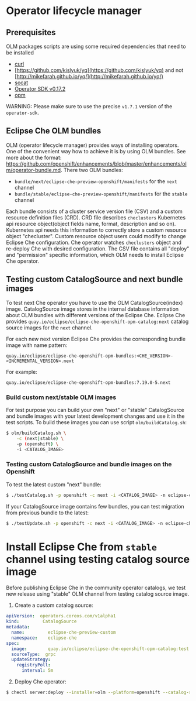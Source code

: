 # Operator lifecycle manager

## Prerequisites

OLM packages scripts are using some required dependencies that need to be installed
 - [curl](https://curl.haxx.se/)
 - [https://github.com/kislyuk/yq](https://github.com/kislyuk/yq) and not [http://mikefarah.github.io/yq/](http://mikefarah.github.io/yq/)
 - [socat](http://www.dest-unreach.org/socat/)
 - [Operator SDK v0.17.2](https://github.com/operator-framework/operator-sdk/blob/v0.10.0/doc/user/install-operator-sdk.md)
 - [opm](https://github.com/operator-framework/operator-registry/releases/tag/v1.15.1)

WARNING: Please make sure to use the precise `v1.7.1` version of the `operator-sdk`.

## Eclipse Che OLM bundles

OLM (operator lifecycle manager) provides ways of installing operators. One of the convenient way how to achieve it is by using OLM bundles. See more about the format: https://github.com/openshift/enhancements/blob/master/enhancements/olm/operator-bundle.md. There two OLM bundles:

- `bundle/next/eclipse-che-preview-openshift/manifests` for the `next` channel
- `bundle/stable/eclipse-che-preview-openshift/manifests` for the `stable` channel

Each bundle consists of a cluster service version file (CSV) and a custom resource definition files (CRD). CRD file describes `checlusters` Kubernetes api resource object(object fields name, format, description and so on). Kubernetes api needs this information to correctly store a custom resource object "checluster". Custom resource object users could modify to change Eclipse Che configuration. Che operator watches `checlusters` object and re-deploy Che with desired configuration. The CSV file contains all "deploy" and "permission" specific information, which OLM needs to install Eclipse Che operator.

## Testing custom CatalogSource and next bundle images

To test next Che operator you have to use the OLM CatalogSource(index) image.
CatalogSource image stores in the internal database information about OLM bundles with different versions of the Eclipse Che.
Eclipse Che provides `quay.io/eclipse/eclipse-che-openshift-opm-catalog:next` catalog source images for the `next` channel.

For each new next version Eclipse Che provides the corresponding bundle image with name pattern:

`quay.io/eclipse/eclipse-che-openshift-opm-bundles:<CHE_VERSION>-<INCREMENTAL_VERSION>.next`

For example:

```
quay.io/eclipse/eclipse-che-openshift-opm-bundles:7.19.0-5.next
```

### Build custom next/stable OLM images

For test purpose you can build your own "next" or "stable" CatalogSource and bundle images
with your latest development changes and use it in the test scripts. To build these images you can use script `olm/buildCatalog.sh`:

```bash
$ olm/buildCatalog.sh \
    -c (next|stable) \
    -p (openshift) \
    -i <CATALOG_IMAGE>
```

### Testing custom CatalogSource and bundle images on the Openshift

To test the latest custom "next" bundle:

```bash
$ ./testCatalog.sh -p openshift -c next -i <CATALOG_IMAGE> -n eclipse-che
```

If your CatalogSource image contains few bundles, you can test migration from previous bundle to the latest:

```bash
$ ./testUpdate.sh -p openshift -c next -i <CATALOG_IMAGE> -n eclipse-che
```

# Install Eclipse Che from `stable` channel using testing catalog source image

Before publishing Eclipse Che in the community operator catalogs, we test new release using "stable" OLM channel
from testing catalog source image.

1. Create a custom catalog source:

```yaml
apiVersion:  operators.coreos.com/v1alpha1
kind:         CatalogSource
metadata:
  name:         eclipse-che-preview-custom
  namespace:    eclipse-che
spec:
  image:        quay.io/eclipse/eclipse-che-openshift-opm-catalog:test
  sourceType:  grpc
  updateStrategy:
    registryPoll:
      interval: 5m
```

2. Deploy Che operator:

```bash
$ chectl server:deploy --installer=olm --platform=openshift --catalog-source-yaml <PATH_TO_CUSTOM_CATALOG_SOURCE_YAML> --olm-channel=stable --package-manifest-name=eclipse-che-preview-openshift
```
